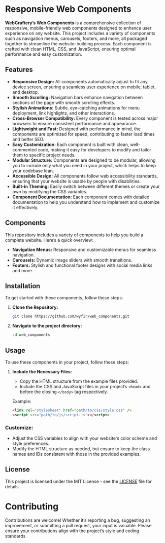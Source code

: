 # Responsive Web Components

**WebCraftery’s Web Components** is a comprehensive collection of responsive, mobile-friendly web components designed to enhance user experience on any website. This project includes a variety of components such as navigation menus, carousels, footers, and more, all packaged together to streamline the website-building process. Each component is crafted with clean HTML, CSS, and JavaScript, ensuring optimal performance and easy customization.

## Features

- **Responsive Design:** All components automatically adjust to fit any device screen, ensuring a seamless user experience on mobile, tablet, and desktop.
- **Smooth Scrolling:** Navigation bars enhance navigation between sections of the page with smooth scrolling effects.
- **Stylish Animations:** Subtle, eye-catching animations for menu deployment, link highlights, and other interactions.
- **Cross-Browser Compatibility:** Every component is tested across major browsers to ensure consistent performance and appearance.
- **Lightweight and Fast:** Designed with performance in mind, the components are optimized for speed, contributing to faster load times and better SEO.
- **Easy Customization:** Each component is built with clean, well-commented code, making it easy for developers to modify and tailor them to specific project needs.
- **Modular Structure:** Components are designed to be modular, allowing you to include only what you need in your project, which helps to keep your codebase lean.
- **Accessible Design:** All components follow web accessibility standards, ensuring that your website is usable by people with disabilities.
- **Built-in Theming:** Easily switch between different themes or create your own by modifying the CSS variables.
- **Component Documentation:** Each component comes with detailed documentation to help you understand how to implement and customize it effectively.

## Components

This repository includes a variety of components to help you build a complete website. Here’s a quick overview:

- **Navigation Menus:** Responsive and customizable menus for seamless navigation.
- **Carousels:** Dynamic image sliders with smooth transitions.
- **Footers:** Stylish and functional footer designs with social media links and more.

## Installation

To get started with these components, follow these steps:

1. **Clone the Repository:**
   ```bash
   git clone https://github.com/wyfir/web_components.git
   ```
2. **Navigate to the project directory:**
   ```bash
   cd web_components
   ```

## Usage

To use these components in your project, follow these steps:

1. **Include the Necessary Files:**

   - Copy the HTML structure from the example files provided.
   - Include the CSS and JavaScript files in your project’s `<head>` and before the closing `</body>` tag respectively.

   Example:

   ```html
   <link rel="stylesheet" href="path/to/css/style.css" />
   <script src="path/to/js/script.js"></script>
   ```

### Customize:

- Adjust the CSS variables to align with your website's color scheme and style preferences.
- Modify the HTML structure as needed, but ensure to keep the class names and IDs consistent with those in the provided examples.

## License

This project is licensed under the MIT License - see the [LICENSE](LICENSE.txt) file for details.

# Contributing

Contributions are welcome! Whether it’s reporting a bug, suggesting an improvement, or submitting a pull request, your input is valuable. Please ensure your contributions align with the project’s style and coding standards.
